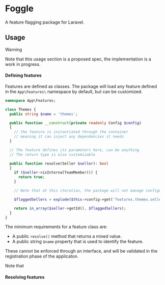 # Foggle

A feature flagging package for Laravel.

## Usage

> [!WARNING]
> Note that this usage section is a proposed spec, the implementation is a work in progress.

#### Defining features

Features are defined as classes. The package will load any feature defined in the `App\Features\` namespace by default, but can be customized.

```php
namespace App\Features;

class Themes {
  public string $name = 'themes';

  public function __construct(private readonly Config $config)
  {
    // the feature is instantiated through the container
    // meaning it can inject any dependencies it needs
  }

  // The feature defines its parameters here, can be anything
  // The return type is also customizable

  public function resolve(Seller $seller): bool
  {
    if ($seller->isInternalTeamMember()) {
      return true;
    }

    // Note that at this iteration, the package will not manage configuration values for each feature.

    $flaggedSellers = explode($this->config->get('features.themes.seller'), ', ');

    return in_array($seller->getId(), $flaggedSellers);
  }
}
```

The minimum requirements for a feature class are:
- A public `resolve()` method that returns a mixed value.
- A public string `$name` property that is used to identify the feature.

These cannot be enforced through an interface, and will be validated in the registration phase of the applicaton.

Note that 

#### Resolving features


